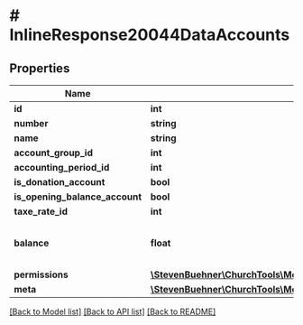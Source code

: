 # # InlineResponse20044DataAccounts

## Properties

Name | Type | Description | Notes
------------ | ------------- | ------------- | -------------
**id** | **int** |  | [optional]
**number** | **string** |  | [optional]
**name** | **string** |  | [optional]
**account_group_id** | **int** |  | [optional]
**accounting_period_id** | **int** |  | [optional]
**is_donation_account** | **bool** |  | [optional]
**is_opening_balance_account** | **bool** |  | [optional]
**taxe_rate_id** | **int** |  | [optional]
**balance** | **float** | Current balance of account in cent. | [optional]
**permissions** | [**\StevenBuehner\ChurchTools\Model\InlineResponse20044DataPermissions1**](InlineResponse20044DataPermissions1.md) |  | [optional]
**meta** | [**\StevenBuehner\ChurchTools\Model\EntityMetaData**](EntityMetaData.md) |  | [optional]

[[Back to Model list]](../../README.md#models) [[Back to API list]](../../README.md#endpoints) [[Back to README]](../../README.md)
